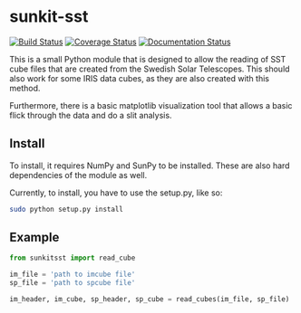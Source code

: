 sunkit-sst
==========

[![Build Status](https://travis-ci.org/nabobalis/sunkit-sst.svg?branch=master)](https://travis-ci.org/nabobalis/sunkit-sst)
[![Coverage Status](https://coveralls.io/repos/github/nabobalis/sunkit-sst/badge.svg?branch=master)](https://coveralls.io/github/nabobalis/sunkit-sst?branch=master)
[![Documentation Status](https://readthedocs.org/projects/sunkit-sst/badge/?version=latest)](http://sunkit-sst.readthedocs.org/?badge=latest)

This is a small Python module that is designed to allow the reading of SST cube files that are created from the Swedish Solar Telescopes.
This should also work for some IRIS data cubes, as they are also created with this method.

Furthermore, there is a basic matplotlib visualization tool that allows a basic flick through the data and do a slit analysis.

Install
-------

To install, it requires NumPy and SunPy to be installed.
These are also hard dependencies of the module as well.

Currently, to install, you have to use the setup.py, like so:

```bash
sudo python setup.py install
```

Example
-------

```python
from sunkitsst import read_cube

im_file = 'path to imcube file'
sp_file = 'path to spcube file'

im_header, im_cube, sp_header, sp_cube = read_cubes(im_file, sp_file)

```
